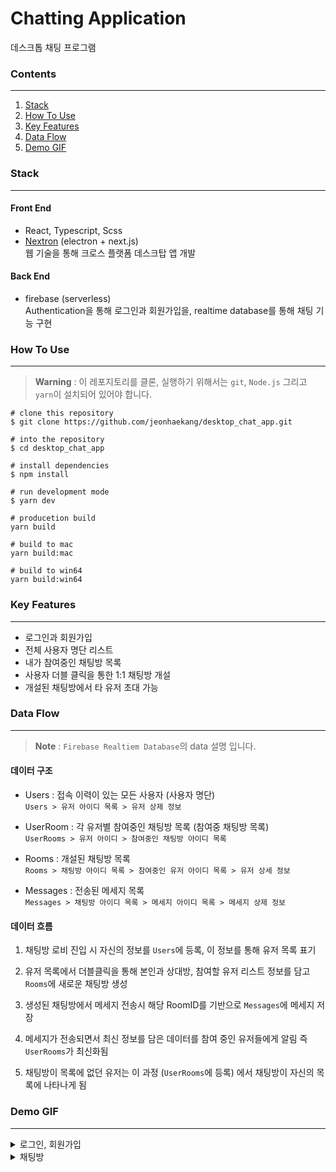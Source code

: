 # Chatting Application

데스크톱 채팅 프로그램


### Contents
---
1. [Stack](#stack)
2. [How To Use](#how-to-use)
3. [Key Features](#key-features)
4. [Data Flow](#data-flow)
5. [Demo GIF](#demo-gif)

### Stack
----
#### Front End
* React, Typescript, Scss
* [Nextron](https://github.com/saltyshiomix/nextron) (electron + next.js)<br>웹 기술을 통해 크로스 플랫폼 데스크탑 앱 개발


#### Back End
* firebase (serverless)<br>
Authentication을 통해 로그인과 회원가입을, realtime database를 통해 채팅 기능 구현


### How To Use
---
> **Warning** : 이 레포지토리를 클론, 실행하기 위해서는 `git`, `Node.js` 그리고 `yarn`이 설치되어 있어야 합니다.

```
# clone this repository
$ git clone https://github.com/jeonhaekang/desktop_chat_app.git

# into the repository
$ cd desktop_chat_app

# install dependencies
$ npm install

# run development mode
$ yarn dev

# producetion build
yarn build

# build to mac
yarn build:mac

# build to win64
yarn build:win64
```

### Key Features
---
* 로그인과 회원가입
* 전체 사용자 명단 리스트
* 내가 참여중인 채팅방 목록
* 사용자 더블 클릭을 통한 1:1 채팅방 개설
* 개설된 채팅방에서 타 유저 초대 가능

### Data Flow
---
> **Note** : `Firebase Realtiem Database`의 data 설명 입니다.

#### 데이터 구조
- Users : 접속 이력이 있는 모든 사용자 (사용자 명단)<br/>
  `Users > 유저 아이디 목록 > 유저 상제 정보`

- UserRoom : 각 유저별 참여중인 채팅방 목록 (참여중 채팅방 목록)<br/>
  `UserRooms > 유저 아이디 > 참여중인 채팅방 아이디 목록`

- Rooms : 개설된 채팅방 목록<br/>
  `Rooms > 채팅방 아이디 목록 > 참여중인 유저 아이디 목록 > 유저 상세 정보`

- Messages : 전송된 메세지 목록<br/>
  `Messages > 채팅방 아이디 목록 > 메세지 아이디 목록 > 메세지 상제 정보`

#### 데이터 흐름
1. 채팅방 로비 진입 시 자신의 정보를 `Users`에 등록, 이 정보를 통해 유저 목록 표기

2. 유저 목록에서 더블클릭을 통해 본인과 상대방, 참여할 유저 리스트 정보를 담고 `Rooms`에 새로운 채팅방 생성

3. 생성된 채팅방에서 메세지 전송시 해당 RoomID를 기반으로 `Messages`에 메세지 저장

4. 메세지가 전송되면서 최신 정보를 담은 데이터를 참여 중인 유저들에게 알림 즉 `UserRooms`가 최신화됨

5. 채팅방이 목록에 없던 유저는 이 과정 (`UserRooms`에 등록) 에서 채팅방이 자신의 목록에 나타나게 됨

### Demo GIF
---

<details>
    <summary>로그인, 회원가입</summary>
<br/>

|<img src="https://user-images.githubusercontent.com/73621658/213863656-af093e3b-ff45-4991-9a54-08e750f68c51.gif" />|<img src='https://user-images.githubusercontent.com/73621658/213863650-870cc4b2-ad9b-4de0-bda6-094860d4a7ba.gif' />
|:---:|:---:|
|로그인|회원가입|
</details>

<details>
    <summary>채팅방</summary>
<br/>

|<img src="https://user-images.githubusercontent.com/73621658/213863657-6a736495-f403-4886-b851-c4ed615038e2.gif" />
|:---:|
|채팅방|

</details>





